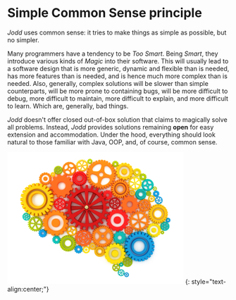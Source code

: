 # Simple Common Sense principle
		
*Jodd* uses common sense: it tries to make things as simple as possible, but no simpler.

Many programmers have a tendency to be _Too Smart_. Being _Smart_, they
introduce various kinds of _Magic_ into their software. This will usually
lead to a software design that is more generic, dynamic and flexible than is needed,
has more features than is needed, and is hence much more complex than is needed.
Also, generally, complex solutions will be slower than simple counterparts,
will be more prone to containing bugs, will be more difficult to debug,
more difficult to maintain, more difficult to explain,
and more difficult to learn. Which are, generally, bad things.

*Jodd* doesn't offer closed out-of-box solution that claims to magically solve all problems.
Instead, *Jodd* provides solutions remaining **open** for easy extension and accommodation.
Under the hood, everything should look natural to those familiar with Java, OOP, and, of course, common sense.

![braincode](gfx/braindecoding.jpg 'Braincode')
{: style="text-align:center;"}
